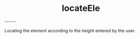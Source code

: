 <center><h1>locateEle</h1></center>
------

Locating the element according to the height entered by the user.